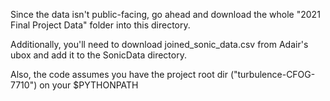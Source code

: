 Since the data isn't public-facing, go ahead and download the whole 
"2021 Final Project Data" folder into this directory.

Additionally, you'll need to download joined_sonic_data.csv from Adair's ubox
and add it to the SonicData directory.

Also, the code assumes you have the project root dir ("turbulence-CFOG-7710") on
your $PYTHONPATH